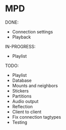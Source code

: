 # MPD

DONE:
  * Connection settings
  * Playback

IN-PROGRESS:
  * Playlist

TODO:
  * Playlist
  * Database
  * Mounts and neighbors
  * Stickers
  * Partitions
  * Audio output
  * Reflection
  * Client to client
  * Fix connection tagtypes
  * Testing

